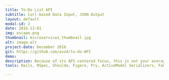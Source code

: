 ```yaml
---
title: To-Do List API
subtitle: Curl-based Data Input, JSON Output
layout: default
modal-id: 2
date: 2016-12-01
img: escape.png
thumbnail: microservices_thumbnail.jpg
alt: image-alt
project-date: December 2016
git: https://github.com/aso4/to-do-API
demo:
description: Because of its API-centered focus, this is not your average To-Do List app. Via command line scripting, users with pre-defined accounts can create and destroy lists and items. The big challenge in this project was creating tests using serializers due to the relationality of the database. As the user specifications regarding the database changed, I found myself having to modify database tables several times, adding relations and new properties.
tools: Rails, RSpec, Shoulda, Figaro, Pry, ActiveModel Serializers, Faker, Spring, FactoryGirl

---
```

